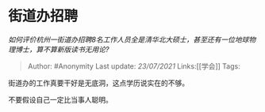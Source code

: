 # 街道办招聘
*如何评价杭州一街道办招聘8名工作人员全是清华北大硕士，甚至还有一位地球物理博士，算不算新版读书无用论?*

> Author: #Anonymity
> Last update: *23/07/2021*
> Links:[[学会]]
> Tags:

街道办的工作真要干好是无底洞，这点学历说实在的不够。

不要假设自己一定比当事人聪明。
